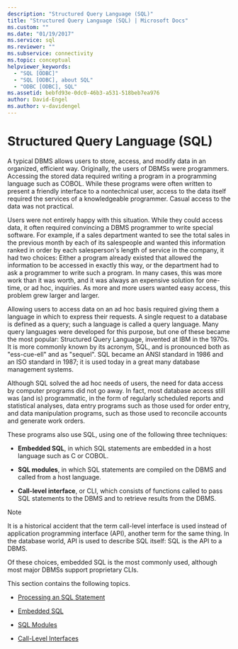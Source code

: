 ```yaml
---
description: "Structured Query Language (SQL)"
title: "Structured Query Language (SQL) | Microsoft Docs"
ms.custom: ""
ms.date: "01/19/2017"
ms.service: sql
ms.reviewer: ""
ms.subservice: connectivity
ms.topic: conceptual
helpviewer_keywords: 
  - "SQL [ODBC]"
  - "SQL [ODBC], about SQL"
  - "ODBC [ODBC], SQL"
ms.assetid: bebfd93e-0dc0-46b3-a531-518beb7ea976
author: David-Engel
ms.author: v-davidengel
---
```

# Structured Query Language (SQL)
A typical DBMS allows users to store, access, and modify data in an organized, efficient way. Originally, the users of DBMSs were programmers. Accessing the stored data required writing a program in a programming language such as COBOL. While these programs were often written to present a friendly interface to a nontechnical user, access to the data itself required the services of a knowledgeable programmer. Casual access to the data was not practical.  
  
 Users were not entirely happy with this situation. While they could access data, it often required convincing a DBMS programmer to write special software. For example, if a sales department wanted to see the total sales in the previous month by each of its salespeople and wanted this information ranked in order by each salesperson's length of service in the company, it had two choices: Either a program already existed that allowed the information to be accessed in exactly this way, or the department had to ask a programmer to write such a program. In many cases, this was more work than it was worth, and it was always an expensive solution for one-time, or ad hoc, inquiries. As more and more users wanted easy access, this problem grew larger and larger.  
  
 Allowing users to access data on an ad hoc basis required giving them a language in which to express their requests. A single request to a database is defined as a query; such a language is called a query language. Many query languages were developed for this purpose, but one of these became the most popular: Structured Query Language, invented at IBM in the 1970s. It is more commonly known by its acronym, SQL, and is pronounced both as "ess-cue-ell" and as "sequel". SQL became an ANSI standard in 1986 and an ISO standard in 1987; it is used today in a great many database management systems.  
  
 Although SQL solved the ad hoc needs of users, the need for data access by computer programs did not go away. In fact, most database access still was (and is) programmatic, in the form of regularly scheduled reports and statistical analyses, data entry programs such as those used for order entry, and data manipulation programs, such as those used to reconcile accounts and generate work orders.  
  
 These programs also use SQL, using one of the following three techniques:  
  
-   **Embedded SQL**, in which SQL statements are embedded in a host language such as C or COBOL.  
  
-   **SQL modules**, in which SQL statements are compiled on the DBMS and called from a host language.  
  
-   **Call-level interface**, or CLI, which consists of functions called to pass SQL statements to the DBMS and to retrieve results from the DBMS.  
  
> [!NOTE]  
>  It is a historical accident that the term call-level interface is used instead of application programming interface (API), another term for the same thing. In the database world, API is used to describe SQL itself: SQL is the API to a DBMS.  
  
 Of these choices, embedded SQL is the most commonly used, although most major DBMSs support proprietary CLIs.  
  
 This section contains the following topics.  
  
-   [Processing an SQL Statement](../../odbc/reference/processing-a-sql-statement.md)  
  
-   [Embedded SQL](../../odbc/reference/embedded-sql.md)  
  
-   [SQL Modules](../../odbc/reference/sql-modules.md)  
  
-   [Call-Level Interfaces](../../odbc/reference/call-level-interfaces.md)
